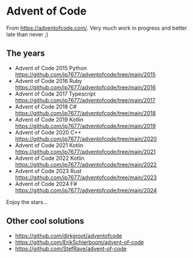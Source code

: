 # Advent of Code

From <https://adventofcode.com/>. Very much work in progress and better late than never ;)

## The years

- Advent of Code 2015 Python <https://github.com/jp7677/adventofcode/tree/main/2015>
- Advent of Code 2016 Ruby <https://github.com/jp7677/adventofcode/tree/main/2016>
- Advent of Code 2017 Typescript <https://github.com/jp7677/adventofcode/tree/main/2017>
- Advent of Code 2018 C# <https://github.com/jp7677/adventofcode/tree/main/2018>
- Advent of Code 2019 Kotlin <https://github.com/jp7677/adventofcode/tree/main/2019>
- Advent of Code 2020 C++ <https://github.com/jp7677/adventofcode/tree/main/2020>
- Advent of Code 2021 Kotlin <https://github.com/jp7677/adventofcode/tree/main/2021>
- Advent of Code 2022 Kotlin <https://github.com/jp7677/adventofcode/tree/main/2022>
- Advent of Code 2023 Rust <https://github.com/jp7677/adventofcode/tree/main/2023>
- Advent of Code 2024 F# <https://github.com/jp7677/adventofcode/tree/main/2024>

Enjoy the stars...

## Other cool solutions

- <https://github.com/dirkgroot/adventofcode>
- <https://github.com/ErikSchierboom/advent-of-code>
- <https://github.com/StefRave/advent-of-code>
